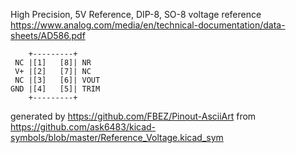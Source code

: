 High Precision, 5V Reference, DIP-8, SO-8
voltage reference
https://www.analog.com/media/en/technical-documentation/data-sheets/AD586.pdf


	    +---------+
	 NC |[1]   [8]| NR
	 V+ |[2]   [7]| NC
	 NC |[3]   [6]| VOUT
	GND |[4]   [5]| TRIM
	    +---------+


generated by https://github.com/FBEZ/Pinout-AsciiArt from https://github.com/ask6483/kicad-symbols/blob/master/Reference_Voltage.kicad_sym